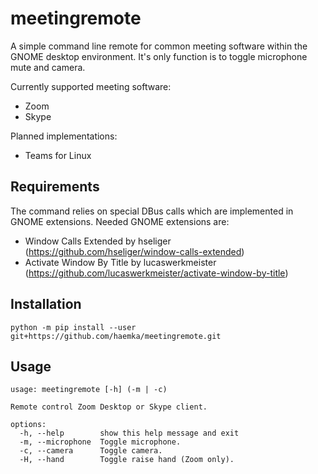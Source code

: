 # meetingremote

A simple command line remote for common meeting software within the GNOME desktop environment. It's only function is to
toggle microphone mute and camera. 

Currently supported meeting software:
- Zoom
- Skype

Planned implementations:

- Teams for Linux

## Requirements

The command relies on special DBus calls which are implemented in GNOME extensions. Needed GNOME extensions are:

- Window Calls Extended by hseliger (https://github.com/hseliger/window-calls-extended)
- Activate Window By Title by lucaswerkmeister (https://github.com/lucaswerkmeister/activate-window-by-title)

## Installation

```{bash}
python -m pip install --user git+https://github.com/haemka/meetingremote.git
```

## Usage

```
usage: meetingremote [-h] (-m | -c)

Remote control Zoom Desktop or Skype client.

options:
  -h, --help        show this help message and exit
  -m, --microphone  Toggle microphone.
  -c, --camera      Toggle camera.
  -H, --hand        Toggle raise hand (Zoom only).
```